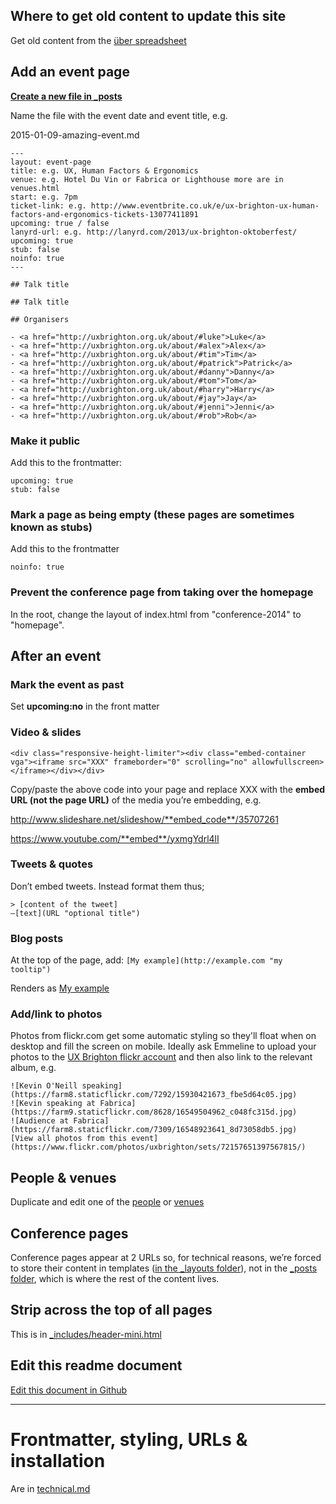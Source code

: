 ---
---

## Where to get old content to update this site

Get old content from the [über spreadsheet](https://docs.google.com/spreadsheet/ccc?key=0AuJrhF0oRyeRcnVFTy0tbnotMzZ1MTNCYk5XaTVuZlE&usp=drive_web#gid=0 "list of events on Google Docs")

## Add an event page

**[Create a new file in _posts](https://github.com/dannyhope/uxbrighton/new/gh-pages/_posts "Add a file to _posts using Github")**

Name the file with the event date and event title, e.g.

2015-01-09-amazing-event.md

    ---
    layout: event-page	
    title: e.g. UX, Human Factors & Ergonomics
    venue: e.g. Hotel Du Vin or Fabrica or Lighthouse more are in venues.html
    start: e.g. 7pm
    ticket-link: e.g. http://www.eventbrite.co.uk/e/ux-brighton-ux-human-factors-and-ergonomics-tickets-13077411891
    upcoming: true / false
    lanyrd-url: e.g. http://lanyrd.com/2013/ux-brighton-oktoberfest/
    upcoming: true
    stub: false
    noinfo: true
    ---

    ## Talk title
    
    ## Talk title
    
    ## Organisers
    
    - <a href="http://uxbrighton.org.uk/about/#luke">Luke</a>
    - <a href="http://uxbrighton.org.uk/about/#alex">Alex</a>
    - <a href="http://uxbrighton.org.uk/about/#tim">Tim</a>
    - <a href="http://uxbrighton.org.uk/about/#patrick">Patrick</a>
    - <a href="http://uxbrighton.org.uk/about/#danny">Danny</a>
    - <a href="http://uxbrighton.org.uk/about/#tom">Tom</a>
    - <a href="http://uxbrighton.org.uk/about/#harry">Harry</a>
    - <a href="http://uxbrighton.org.uk/about/#jay">Jay</a>
    - <a href="http://uxbrighton.org.uk/about/#jenni">Jenni</a>
    - <a href="http://uxbrighton.org.uk/about/#rob">Rob</a>
    
### Make it public

Add this to the frontmatter:

    upcoming: true
    stub: false

### Mark a page as being empty (these pages are sometimes known as stubs)

Add this to the frontmatter

    noinfo: true
    
### Prevent the conference page from taking over the homepage

In the root, change the layout of index.html from "conference-2014" to "homepage".

## After an event

### Mark the event as past

Set **upcoming:no** in the front matter

### Video & slides

    <div class="responsive-height-limiter"><div class="embed-container vga"><iframe src="XXX" frameborder="0" scrolling="no" allowfullscreen></iframe></div></div>

Copy/paste the above code into your page and replace XXX with the **embed URL (not the page URL)** of the media you’re embedding, e.g.

http://www.slideshare.net/slideshow/**embed_code**/35707261

https://www.youtube.com/**embed**/yxmgYdrl4lI

### Tweets & quotes

Don’t embed tweets. Instead format them thus;

    > [content of the tweet]
    —[text](URL "optional title")

### Blog posts

At the top of the page, add: `[My example](http://example.com "my tooltip")`

Renders as [My example](http://example.com "my tooltip")

### Add/link to photos

Photos from flickr.com get some automatic styling so they'll float when on desktop and fill the screen on mobile. Ideally ask Emmeline to upload your photos to the [UX Brighton flickr account](https://www.flickr.com/photos/uxbrighton) and then also link to the relevant album, e.g.

    ![Kevin O'Neill speaking](https://farm8.staticflickr.com/7292/15930421673_fbe5d64c05.jpg)
    ![Kevin speaking at Fabrica](https://farm9.staticflickr.com/8628/16549504962_c048fc315d.jpg)
    ![Audience at Fabrica](https://farm8.staticflickr.com/7309/16548923641_8d73058db5.jpg)
    [View all photos from this event](https://www.flickr.com/photos/uxbrighton/sets/72157651397567815/)

## People & venues

Duplicate and edit one of the [people](https://github.com/dannyhope/uxbrighton/edit/gh-pages/_includes/organisers.html "") or [venues](https://github.com/dannyhope/uxbrighton/edit/gh-pages/_includes/venues.html "")

## Conference pages

Conference pages appear at 2 URLs so, for technical reasons, we’re forced to store their content in templates ([in the _layouts folder](https://github.com/dannyhope/uxbrighton/tree/gh-pages/_layouts "")), not in the [_posts folder](https://github.com/dannyhope/uxbrighton/tree/gh-pages/_posts ""), which is where the rest of the content lives.

## Strip across the top of all pages

This is in [_includes/header-mini.html](https://github.com/dannyhope/uxbrighton/edit/gh-pages/_includes/header-mini.html "")

## Edit this readme document

[Edit this document in Github](https://github.com/dannyhope/uxbrighton/edit/gh-pages/Readme.md "") 

------

# Frontmatter, styling, URLs & installation

Are in [technical.md](/technical.md "")
